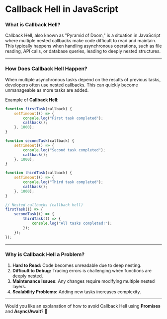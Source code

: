 # Callback Hell in JavaScript

### **What is Callback Hell?**
Callback Hell, also known as "Pyramid of Doom," is a situation in JavaScript where multiple nested callbacks make code difficult to read and maintain. This typically happens when handling asynchronous operations, such as file reading, API calls, or database queries, leading to deeply nested structures.

---

### **How Does Callback Hell Happen?**
When multiple asynchronous tasks depend on the results of previous tasks, developers often use nested callbacks. This can quickly become unmanageable as more tasks are added.

Example of **Callback Hell**:
```js
function firstTask(callback) {
    setTimeout(() => {
        console.log("First task completed");
        callback();
    }, 1000);
}

function secondTask(callback) {
    setTimeout(() => {
        console.log("Second task completed");
        callback();
    }, 1000);
}

function thirdTask(callback) {
    setTimeout(() => {
        console.log("Third task completed");
        callback();
    }, 1000);
}

// Nested callbacks (callback hell)
firstTask(() => {
    secondTask(() => {
        thirdTask(() => {
            console.log("All tasks completed!");
        });
    });
});
```

---

### **Why is Callback Hell a Problem?**
1. **Hard to Read:** Code becomes unreadable due to deep nesting.
2. **Difficult to Debug:** Tracing errors is challenging when functions are deeply nested.
3. **Maintenance Issues:** Any changes require modifying multiple nested layers.
4. **Scalability Problems:** Adding new tasks increases complexity.

---

Would you like an explanation of how to avoid Callback Hell using **Promises** and **Async/Await**? 🚀